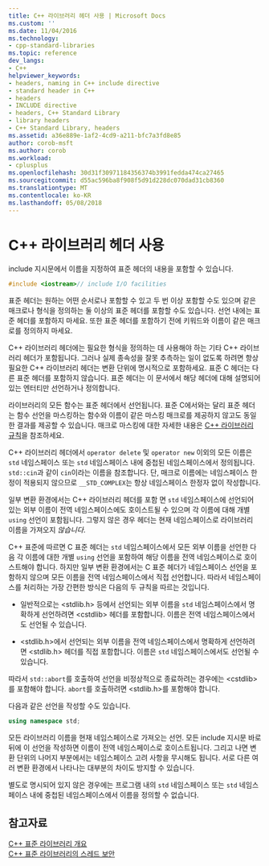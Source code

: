```yaml
---
title: C++ 라이브러리 헤더 사용 | Microsoft Docs
ms.custom: ''
ms.date: 11/04/2016
ms.technology:
- cpp-standard-libraries
ms.topic: reference
dev_langs:
- C++
helpviewer_keywords:
- headers, naming in C++ include directive
- standard header in C++
- headers
- INCLUDE directive
- headers, C++ Standard Library
- library headers
- C++ Standard Library, headers
ms.assetid: a36e889e-1af2-4cd9-a211-bfc7a3fd8e85
author: corob-msft
ms.author: corob
ms.workload:
- cplusplus
ms.openlocfilehash: 30d31f30971184356374b3991fedda474ca27465
ms.sourcegitcommit: d55ac596ba8f908f5d91d228dc070dad31cb8360
ms.translationtype: MT
ms.contentlocale: ko-KR
ms.lasthandoff: 05/08/2018
---
```

# <a name="using-c-library-headers"></a>C++ 라이브러리 헤더 사용

include 지시문에서 이름을 지정하여 표준 헤더의 내용을 포함할 수 있습니다.

```cpp
#include <iostream>// include I/O facilities
```

표준 헤더는 원하는 어떤 순서로나 포함할 수 있고 두 번 이상 포함할 수도 있으며 같은 매크로나 형식을 정의하는 둘 이상의 표준 헤더를 포함할 수도 있습니다. 선언 내에는 표준 헤더를 포함하지 마세요. 또한 표준 헤더를 포함하기 전에 키워드와 이름이 같은 매크로를 정의하지 마세요.

C++ 라이브러리 헤더에는 필요한 형식을 정의하는 데 사용해야 하는 기타 C++ 라이브러리 헤더가 포함됩니다. 그러나 실제 종속성을 잘못 추측하는 일이 없도록 하려면 항상 필요한 C++ 라이브러리 헤더는 변환 단위에 명시적으로 포함하세요. 표준 C 헤더는 다른 표준 헤더를 포함하지 않습니다. 표준 헤더는 이 문서에서 해당 헤더에 대해 설명되어 있는 엔터티만 선언하거나 정의합니다.

라이브러리의 모든 함수는 표준 헤더에서 선언됩니다. 표준 C에서와는 달리 표준 헤더는 함수 선언을 마스킹하는 함수와 이름이 같은 마스킹 매크로를 제공하지 않고도 동일한 결과를 제공할 수 있습니다. 매크로 마스킹에 대한 자세한 내용은 [C++ 라이브러리 규칙](../standard-library/cpp-library-conventions.md)을 참조하세요.

C++ 라이브러리 헤더에서 `operator delete` 및 `operator new` 이외의 모든 이름은 `std` 네임스페이스 또는 `std` 네임스페이스 내에 중첩된 네임스페이스에서 정의됩니다. `std::cin`과 같이 `cin`이라는 이름을 참조합니다. 단, 매크로 이름에는 네임스페이스 한정이 적용되지 않으므로 `__STD_COMPLEX`는 항상 네임스페이스 한정자 없이 작성합니다.

일부 변환 환경에서는 C++ 라이브러리 헤더를 포함 면 `std` 네임스페이스에 선언되어 있는 외부 이름이 전역 네임스페이스에도 호이스트될 수 있으며 각 이름에 대해 개별 `using` 선언이 포함됩니다. 그렇지 않은 경우 헤더는 현재 네임스페이스로 라이브러리 이름을 가져오지 *않습니다*.

C++ 표준에 따르면 C 표준 헤더는 `std` 네임스페이스에서 모든 외부 이름을 선언한 다음 각 이름에 대한 개별 `using` 선언을 포함하여 해당 이름을 전역 네임스페이스로 호이스트해야 합니다. 하지만 일부 변환 환경에서는 C 표준 헤더가 네임스페이스 선언을 포함하지 않으며 모든 이름을 전역 네임스페이스에서 직접 선언합니다. 따라서 네임스페이스를 처리하는 가장 간편한 방식은 다음의 두 규칙을 따르는 것입니다.

- 일반적으로는 \<stdlib.h> 등에서 선언되는 외부 이름을 `std` 네임스페이스에서 명확하게 선언하려면 \<cstdlib> 헤더를 포함합니다. 이름은 전역 네임스페이스에서도 선언될 수 있습니다.

- \<stdlib.h>에서 선언되는 외부 이름을 전역 네임스페이스에서 명확하게 선언하려면 \<stdlib.h> 헤더를 직접 포함합니다. 이름은 `std` 네임스페이스에서도 선언될 수 있습니다.

따라서 `std::abort`를 호출하여 선언을 비정상적으로 종료하려는 경우에는 \<cstdlib>를 포함해야 합니다. `abort`를 호출하려면 \<stdlib.h>를 포함해야 합니다.

다음과 같은 선언을 작성할 수도 있습니다.

```cpp
using namespace std;
```

모든 라이브러리 이름을 현재 네임스페이스로 가져오는 선언. 모든 include 지시문 바로 뒤에 이 선언을 작성하면 이름이 전역 네임스페이스로 호이스트됩니다. 그리고 나면 변환 단위의 나머지 부분에서는 네임스페이스 고려 사항을 무시해도 됩니다. 서로 다른 여러 변환 환경에서 나타나는 대부분의 차이도 방지할 수 있습니다.

별도로 명시되어 있지 않은 경우에는 프로그램 내의 `std` 네임스페이스 또는 `std` 네임스페이스 내에 중첩된 네임스페이스에서 이름을 정의할 수 없습니다.

## <a name="see-also"></a>참고자료

[C++ 표준 라이브러리 개요](../standard-library/cpp-standard-library-overview.md)<br/>
[C++ 표준 라이브러리의 스레드 보안](../standard-library/thread-safety-in-the-cpp-standard-library.md)<br/>
